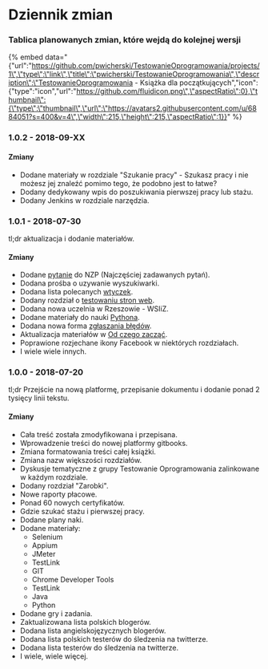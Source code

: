 # Dziennik zmian

### Tablica planowanych zmian, które wejdą do kolejnej wersji

{% embed data="{\"url\":\"https://github.com/pwicherski/TestowanieOprogramowania/projects/1\",\"type\":\"link\",\"title\":\"pwicherski/TestowanieOprogramowania\",\"description\":\"TestowanieOprogramowania - Książka dla początkujących\",\"icon\":{\"type\":\"icon\",\"url\":\"https://github.com/fluidicon.png\",\"aspectRatio\":0},\"thumbnail\":{\"type\":\"thumbnail\",\"url\":\"https://avatars2.githubusercontent.com/u/6884051?s=400&v=4\",\"width\":215,\"height\":215,\"aspectRatio\":1}}" %}

### 1.0.2 - 2018-09-XX

#### Zmiany

* Dodane materiały w rozdziale "Szukanie pracy" - Szukasz pracy i nie możesz jej znaleźć pomimo tego, że podobno jest to łatwe?
* Dodany dedykowany wpis do poszukiwania pierwszej pracy lub stażu.
* Dodany Jenkins w rozdziale narzędzia.

### 1.0.1 - 2018-07-30

tl;dr aktualizacja i dodanie materiałów.

#### Zmiany

* Dodane [pytanie](../najczesciej-zadawane-pytania.md#jak-zaczac-testowac-strone-web) do NZP \(Najczęściej zadawanych pytań\).
* Dodana prośba o uzywanie wyszukiwarki.
* Dodana lista polecanych [wtyczek](../narzedzia/wtyczki-do-przegladarek.md).
* Dodany rozdział o [testowaniu stron web](../testowanie-stron-web.md).
* Dodana nowa uczelnia w Rzeszowie - WSIiZ.
* Dodane materiały do nauki [Pythona](../automatyzacja/nauka-programowania/python.md).
* Dodana nowa forma [zgłaszania błędów](../rozwoj-materialow.md#zglaszanie-przez-zrzut-ekranu).
* Aktualizacja materiałów w [Od czego zacząć](../od-czego-zaczac/).
* Poprawione rozjechane ikony Facebook w niektórych rozdziałach.
* I wiele wiele innych.

### 1.0.0 - 2018-07-20

tl;dr Przejście na nową platformę, przepisanie dokumentu i dodanie ponad 2 tysięcy linii tekstu.

#### Zmiany

* Cała treść została zmodyfikowana i przepisana.
* Wprowadzenie treści do nowej platformy gitbooks.
* Zmiana formatowania treści całej książki.
* Zmiana nazw większości rozdziałów.
* Dyskusje tematyczne z grupy Testowanie Oprogramowania zalinkowane w każdym rozdziale.
* Dodany rozdział "Zarobki".
* Nowe raporty płacowe.
* Ponad 60 nowych certyfikatów.
* Gdzie szukać stażu i pierwszej pracy.
* Dodane plany naki.
* Dodane materiały:
  * Selenium
  * Appium
  * JMeter
  * TestLink
  * GIT
  * Chrome Developer Tools
  * TestLink
  * Java
  * Python
* Dodane gry i zadania.
* Zaktualizowana lista polskich blogerów.
* Dodana lista angielskojęzycznych blogerów.
* Dodana lista polskich testerów do śledzenia na twitterze.
* Dodana lista testerów do śledzenia na twitterze.
* I wiele, wiele więcej.

